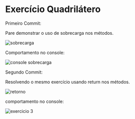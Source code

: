 # Exercício Quadrilátero

Primeiro Commit: <br>

Pare demonstrar o uso de sobrecarga nos métodos. <br>

![sobrecarga](https://user-images.githubusercontent.com/24979432/192614720-f6e02a82-6c36-4c0a-83cc-ac7f13b6740c.png)

Comportamento no console: <br>

![console sobrecarga](https://user-images.githubusercontent.com/24979432/192614953-ec15334c-9079-4b5c-9463-0412cec546aa.png)

Segundo Commit:<br>

Resolvendo o mesmo exercício usando return nos métodos. <br> 

![retorno](https://user-images.githubusercontent.com/24979432/192619044-727d2be7-9e27-4a16-ad1b-7b1051bc0a32.png)

comportamento no console: <br> 



![exercicio 3](https://user-images.githubusercontent.com/24979432/192619212-24b106bd-1c12-49c2-b767-3f6a7e2879a9.png)

